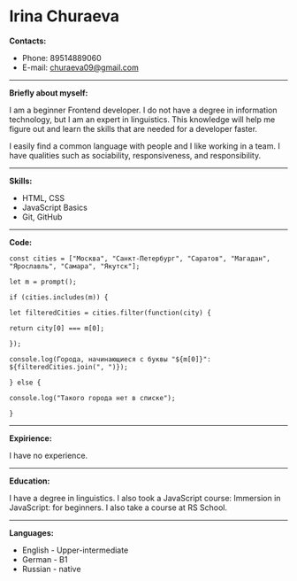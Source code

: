# Irina Churaeva

**Contacts:**

* Phone: 89514889060
* E-mail: churaeva09@gmail.com
 ***

**Briefly about myself:**

 I am a beginner Frontend developer. I do not have a degree in information technology, but I am an expert in linguistics. This knowledge will help me figure out and learn the skills that are needed for a developer faster.

I easily find a common language with people and I like working in a team. I have qualities such as sociability, responsiveness, and responsibility.
***
**Skills:**

* HTML, CSS
* JavaScript Basics
* Git, GitHub
***
**Code:**
```
const cities = ["Москва", "Санкт-Петербург", "Саратов", "Магадан", "Ярославль", "Самара", "Якутск"]; 

let m = prompt();

if (cities.includes(m)) {

let filteredCities = cities.filter(function(city) {

return city[0] === m[0];

});

console.log(Города, начинающиеся с буквы "${m[0]}": ${filteredCities.join(", ")});

} else {

console.log("Такого города нет в списке");

}
```
***
**Expirience:**

I have no experience.
***
 **Education:**

I have a degree in linguistics. I also took a JavaScript course: Immersion in JavaScript: for beginners. I also take a course at RS School.
***
**Languages:**
  
* English - Upper-intermediate
* German - B1
* Russian - native